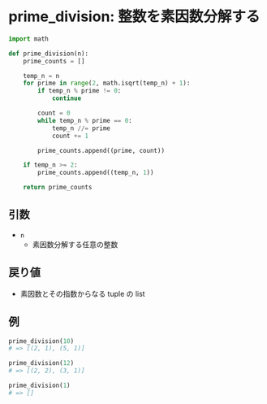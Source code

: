 # prime_division: 整数を素因数分解する

```py
import math

def prime_division(n):
    prime_counts = []

    temp_n = n
    for prime in range(2, math.isqrt(temp_n) + 1):
        if temp_n % prime != 0:
            continue

        count = 0
        while temp_n % prime == 0:
            temp_n //= prime
            count += 1

        prime_counts.append((prime, count))

    if temp_n >= 2:
        prime_counts.append((temp_n, 1))

    return prime_counts
```

## 引数

* `n`
  * 素因数分解する任意の整数
 
## 戻り値

* 素因数とその指数からなる tuple の list

## 例

```py
prime_division(10)
# => [(2, 1), (5, 1)]

prime_division(12)
# => [(2, 2), (3, 1)]

prime_division(1)
# => []
```
